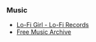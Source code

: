 ### Music
- [Lo-Fi Girl - Lo-Fi Records](https://lofigirl.com/use-the-music/)
- [Free Music Archive](https://freemusicarchive.org/FAQ_For_Videos/)
